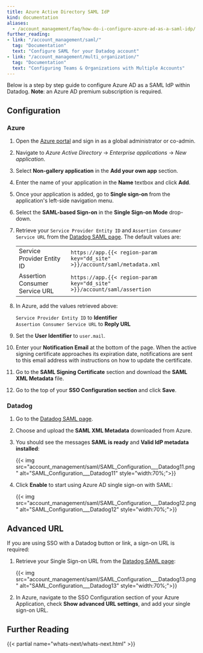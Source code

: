 ```yaml
---
title: Azure Active Directory SAML IdP
kind: documentation
aliases:
  - /account_management/faq/how-do-i-configure-azure-ad-as-a-saml-idp/
further_reading:
- link: "/account_management/saml/"
  tag: "Documentation"
  text: "Configure SAML for your Datadog account"
- link: "/account_management/multi_organization/"
  tag: "Documentation"
  text: "Configuring Teams & Organizations with Multiple Accounts"
---
```


Below is a step by step guide to configure Azure AD as a SAML IdP within Datadog. **Note**: an Azure AD premium subscription is required.

## Configuration
### Azure

1. Open the [Azure portal][1] and sign in as a global administrator or co-admin.

2. Navigate to _Azure Active Directory_ -> _Enterprise applications_ -> _New application_.

3. Select **Non-gallery application** in the **Add your own app** section.

4. Enter the name of your application in the **Name** textbox and click **Add**.

5. Once your application is added, go to **Single sign-on** from the application's left-side navigation menu.

6. Select the **SAML-based Sign-on** in the **Single Sign-on Mode** drop-down.

7. Retrieve your `Service Provider Entity ID` and `Assertion Consumer Service URL` from the [Datadog SAML page][2]. The default values are:

    |                                |                                                                            |
    |--------------------------------|----------------------------------------------------------------------------|
    | Service Provider Entity ID     | `https://app.{{< region-param key="dd_site" >}}/account/saml/metadata.xml` |
    | Assertion Consumer Service URL | `https://app.{{< region-param key="dd_site" >}}/account/saml/assertion`    |

8. In Azure, add the values retrieved above:

    `Service Provider Entity ID` to **Identifier**<br>
    `Assertion Consumer Service URL` to **Reply URL**

9. Set the **User Identifier** to `user.mail`.

10. Enter your **Notification Email** at the bottom of the page. When the active signing certificate approaches its expiration date, notifications are sent to this email address with instructions on how to update the certificate.

11. Go to the **SAML Signing Certificate** section and download the **SAML XML Metadata** file.

12. Go to the top of your **SSO Configuration section** and click **Save**.

### Datadog

1. Go to the [Datadog SAML page][2].

2. Choose and upload the **SAML XML Metadata** downloaded from Azure.

3. You should see the messages **SAML is ready** and **Valid IdP metadata installed**:

    {{< img src="account_management/saml/SAML_Configuration___Datadog11.png" alt="SAML_Configuration___Datadog11"  style="width:70%;">}}

4. Click **Enable** to start using Azure AD single sign-on with SAML:

    {{< img src="account_management/saml/SAML_Configuration___Datadog12.png" alt="SAML_Configuration___Datadog12"  style="width:70%;">}}

## Advanced URL

If you are using SSO with a Datadog button or link, a sign-on URL is required:

1. Retrieve your Single Sign-on URL from the [Datadog SAML page][2]:

    {{< img src="account_management/saml/SAML_Configuration___Datadog13.png" alt="SAML_Configuration___Datadog13"  style="width:70%;">}}

2. In Azure, navigate to the SSO Configuration section of your Azure Application, check **Show advanced URL settings**, and add your single sign-on URL.


## Further Reading

{{< partial name="whats-next/whats-next.html" >}}


[1]: https://portal.azure.com
[2]: https://app.datadoghq.com/saml/saml_setup
